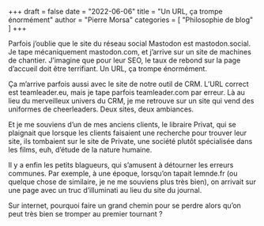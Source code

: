 +++
draft       = false
date        = "2022-06-06"
title       = "Un URL, ça trompe énormément"
author      = "Pierre Morsa"
categories  = [ "Philosophie de blog" ]
+++

Parfois j’oublie que le site du réseau social Mastodon est mastodon.social. Je tape mécaniquement mastodon.com, et j’arrive sur un site de machines de chantier. J’imagine que pour leur SEO, le taux de rebond sur la page d’accueil doit être terrifiant. Un URL, ça trompe énormément.

Ça m’arrive parfois aussi avec le site de notre outil de CRM. L’URL correct est teamleader.eu, mais je tape parfois teamleader.com par erreur. Là au lieu du merveilleux univers du CRM, je me retrouve sur un site qui vend des uniformes de cheerleaders. Deux sites, deux ambiances.

Et je me souviens d’un de mes anciens clients, le libraire Privat, qui se plaignait que lorsque les clients faisaient une recherche pour trouver leur site, ils tombaient sur le site de Private, une société plutôt spécialisée dans les films, euh, d’étude de la nature humaine. 

Il y a enfin les petits blagueurs, qui s’amusent à détourner les erreurs communes. Par exemple, à une époque, lorsqu’on tapait lemnde.fr (ou quelque chose de similaire, je ne me souviens plus très bien), on arrivait sur une page avec un truc d’illuminati au lieu du site du journal.

Sur internet, pourquoi faire un grand chemin pour se perdre alors qu’on peut très bien se tromper au premier tournant ?
